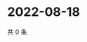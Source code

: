 # 2022-08-18

共 0 条

<!-- BEGIN WEIBO -->
<!-- 最后更新时间 Thu Aug 18 2022 17:01:22 GMT+0800 (China Standard Time) -->

<!-- END WEIBO -->
